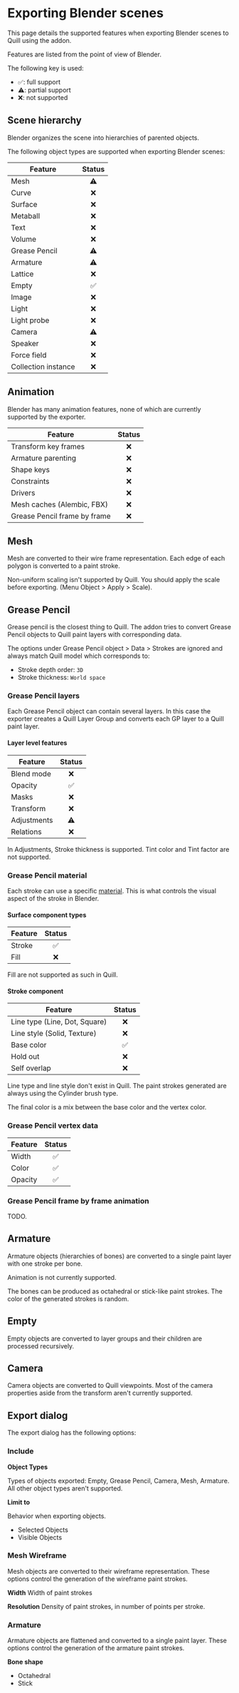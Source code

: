 # Exporting Blender scenes

This page details the supported features when exporting Blender scenes to Quill using the addon.

Features are listed from the point of view of Blender.

The following key is used:
- ✅: full support
- ⚠️: partial support
- ❌: not supported

## Scene hierarchy
Blender organizes the scene into hierarchies of parented objects.

The following object types are supported when exporting Blender scenes:

| Feature |Status|
| ------------- |:---:|
| Mesh | ⚠️ |
| Curve | ❌ |
| Surface    | ❌ |
| Metaball  | ❌ |
| Text  | ❌ |
| Volume  | ❌ |
| Grease Pencil  | ⚠️ |
| Armature  | ⚠️ |
| Lattice  | ❌ |
| Empty  | ✅ |
| Image  | ❌ |
| Light  | ❌ |
| Light probe  | ❌ |
| Camera  | ⚠️ |
| Speaker  | ❌ |
| Force field  | ❌ |
| Collection instance  | ❌ |

## Animation

Blender has many animation features, none of which are currently supported by the exporter.

| Feature |Status|
| ------------- |:---:|
| Transform key frames | ❌ |
| Armature parenting | ❌ |
| Shape keys | ❌ |
| Constraints | ❌ |
| Drivers | ❌ |
| Mesh caches (Alembic, FBX) | ❌ |
| Grease Pencil frame by frame | ❌ |


## Mesh
Mesh are converted to their wire frame representation. Each edge of each polygon is converted to a paint stroke.

Non-uniform scaling isn't supported by Quill. You should apply the scale before exporting. (Menu Object > Apply > Scale).

## Grease Pencil
Grease pencil is the closest thing to Quill. The addon tries to convert Grease Pencil objects to Quill paint layers with corresponding data.

The options under Grease Pencil object > Data > Strokes are ignored and always match Quill model which corresponds to:
- Stroke depth order: `3D`
- Stroke thickness: `World space`


### Grease Pencil layers

Each Grease Pencil object can contain several layers. In this case the exporter creates a Quill Layer Group and converts each GP layer to a Quill paint layer.

#### Layer level features

| Feature |Status|
| ------------- |:---:|
| Blend mode | ❌ |
| Opacity | ✅ |
| Masks | ❌ |
| Transform | ❌ |
| Adjustments | ⚠️ |
| Relations | ❌ |

In Adjustments, Stroke thickness is supported. Tint color and Tint factor are not supported.

### Grease Pencil material

Each stroke can use a specific [material](https://docs.blender.org/manual/en/latest/grease_pencil/materials/properties.html). This is what controls the visual aspect of the stroke in Blender.

#### Surface component types

| Feature |Status|
| ------------- |:---:|
| Stroke | ✅ |
| Fill | ❌ |

Fill are not supported as such in Quill.

#### Stroke component

| Feature |Status|
| ------------- |:---:|
| Line type (Line, Dot, Square) | ❌ |
| Line style (Solid, Texture) | ❌ |
| Base color | ✅ |
| Hold out | ❌ |
| Self overlap | ❌ |

Line type and line style don't exist in Quill. The paint strokes generated are always using the Cylinder brush type.

The final color is a mix between the base color and the vertex color.

### Grease Pencil vertex data

| Feature |Status|
| ------------- |:---:|
| Width | ✅ |
| Color | ✅ |
| Opacity | ✅ |


### Grease Pencil frame by frame animation

TODO.


## Armature

Armature objects (hierarchies of bones) are converted to a single paint layer with one stroke per bone.

Animation is not currently supported.

The bones can be produced as octahedral or stick-like paint strokes. The color of the generated strokes is random.


## Empty

Empty objects are converted to layer groups and their children are processed recursively.

## Camera

Camera objects are converted to Quill viewpoints. Most of the camera properties aside from the transform aren't currently supported.


## Export dialog

The export dialog has the following options:

### Include

**Object Types**

Types of objects exported: Empty, Grease Pencil, Camera, Mesh, Armature. All other object types aren't supported.

**Limit to**

Behavior when exporting objects.
- Selected Objects
- Visible Objects

### Mesh Wireframe

Mesh objects are converted to their wireframe representation. These options control the generation of the wireframe paint strokes.

**Width**
Width of paint strokes

**Resolution**
Density of paint strokes, in number of points per stroke.

### Armature

Armature objects are flattened and converted to a single paint layer. These options control the generation of the armature paint strokes.

**Bone shape**
- Octahedral
- Stick